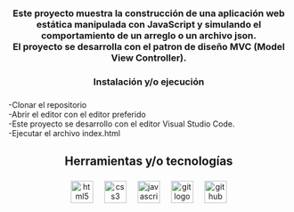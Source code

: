 <h3 align="center">Este proyecto muestra la construcción de una aplicación web estática manipulada con JavaScript y simulando el comportamiento de un arreglo o un archivo json.<br>El proyecto se desarrolla con el patron de diseño MVC (Model View Controller).</h3>

###

<h3 align="center">Instalación y/o ejecución</h3>

###

<p align="left">-Clonar el repositorio<br>-Abrir el editor con el editor preferido<br>-Este proyecto se desarrollo con el editor Visual Studio Code.<br>-Ejecutar el archivo index.html</p>

###

<h2 align="center">Herramientas y/o tecnologías</h2>

###

<div align="center">
  <img src="https://cdn.jsdelivr.net/gh/devicons/devicon/icons/html5/html5-original.svg" height="40" alt="html5 logo"  />
  <img width="12" />
  <img src="https://cdn.jsdelivr.net/gh/devicons/devicon/icons/css3/css3-original.svg" height="40" alt="css3 logo"  />
  <img width="12" />
  <img src="https://cdn.jsdelivr.net/gh/devicons/devicon/icons/javascript/javascript-original.svg" height="40" alt="javascript logo"  />
  <img width="12" />
  <img src="https://cdn.jsdelivr.net/gh/devicons/devicon/icons/git/git-original.svg" height="40" alt="git logo"  />
  <img width="12" />
  <img src="https://cdn.jsdelivr.net/gh/devicons/devicon/icons/github/github-original.svg" height="40" alt="github logo"  />
</div>

###